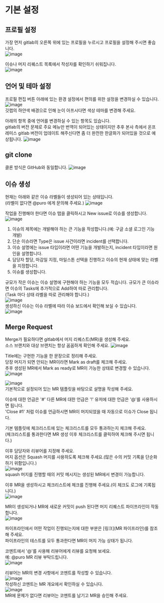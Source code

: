 # 기본 설정
## 프로필 설정
가장 먼저 gitlab의 오른쪽 위에 있는 프로필을 누르시고 프로필을 설정해 주시면 좋습니다.  
![image](uploads/4248272846b4258e4d8fc0983ebbd729/image.png)

이슈나 머지 리퀘스트 목록에서 작성자를 확인하기 쉬워집니다.  
![image](uploads/c2f4c118d98a3696d1af910fe7d795ac/image.png)

## 언어 및 테마 설정
프로필 편집 버튼 아래에 있는 환경 설정에서 편의를 위한 설정을 변경하실 수 있습니다.  
![image](uploads/63026347e66be3d45cbc78d81d064f23/image.png)  
깃랩의 하얀색 배경으로 인해 눈이 아프시다면 색상 테마를 변경해 주세요.

아래의 항목 중에 언어를 변경하실 수 있는 항목도 있습니다.  
gitlab의 버전 문제로 주요 메뉴만 번역이 되어있는 상태이지만 추후 본사 측에서 온프레미스 gitlab 버전이 업데이트 해주신다면 좀 더 완전한 한글화가 되어있을 것으로 예상됩니다.
![image](uploads/d310e0ad59189ad9484a03d1455947c9/image.png)

## git clone
클론 방식은 GitHub와 동일합니다.
![image](uploads/fc7fd51c6fb7cc62f2ee04fb43bd3bf1/image.png)

## 이슈 생성
현재는 아래와 같은 이슈 라벨들이 생성되어 있는 상태입니다.  
(라벨이 없다면 @puro 에게 문의해 주세요.)
![image](uploads/ce4d597739947ef977014b7403cef01e/image.png)  

작업을 진행해야 한다면 이슈 탭을 클릭하시고 New issue로 이슈를 생성합니다.
![image](uploads/81c3eab96feae17b6fb56438efc7a71d/image.png)  
1. 이슈의 제목에는 개발해야 하는 큰 기능을 작성합니다.(예: 구글 소셜 로그인 기능 개발)
2. 단순 이슈라면 Type은 issue 사건이라면 incident를 선택합니다.
3. 이슈 설명에는 issue 타입이라면 어떤 기능을 개발하는지, incident 타입이라면 원인을 설명합니다.
4. 담당자 할당, 마감일 지정, 마일스톤 선택을 진행하고 이슈의 현재 상태에 맞는 라벨을 지정합니다.
5. 이슈를 생성합니다.

규모가 작은 이슈는 이슈 설명에 구현해야 하는 기능을 모두 적습니다.
규모가 큰 이슈라면 이슈의 Tasks에 추가적으로 Add하여 따로 관리합니다.  
(Task 마다 상태 라벨을 따로 관리해야 합니다.)  
![image](uploads/c0985c4a900506a249700b3353bd0705/image.png)  
생성하신 이슈는 이슈 라벨에 따라 이슈 보드에서 확인해 보실 수 있습니다.  
![image](uploads/0141e26623eda0f50b1f12728badc75a/image.png)

## Merge Request
Merge가 필요하다면 gitlab에서 머지 리퀘스트(MR)을 생성해 주세요.  
소스 브랜치와 대상 브랜치는 항상 꼼꼼하게 확인해 주세요. 
![image](uploads/ce7a6c7f99aa0cb4784b936b4278247a/image.png)

Title에는 구현한 기능을 한 문장으로 정리해 주세요.  
당장 머지가 되면 안되는 MR이라면 Mark as draft를 체크해 주세요.  
추후 생성된 MR에서 Mark as ready로 MR이 가능한 상태로 변경할 수 있습니다.  
![image](uploads/ea6285596392e035b77492683df80e57/image.png)  

![image](uploads/f49d63fd6ff7784dd00588b204206065/image.png)  
기본적으로 설정되어 있는 MR 템플릿을 바탕으로 설명을 작성해 주세요.

이슈에 대한 언급은 '#' 다른 MR에 대한 언급은 '!' 유저에 대한 언급은 '@'를 사용하시면 됩니다.  
'Close #1' 처럼 이슈를 언급하시면 MR이 머지되었을 때 자동으로 이슈가 Close 됩니다.  

기본 템플릿에 체크리스트에 있는 체크리스트를 모두 통과하는지 체크해 주세요.  
(체크리스트를 통과한다면 MR 생성 이후 체크리스트를 클릭하여 체크해 주시면 됩니다.)

이후 담당자와 리뷰어를 지정해 주세요.  
머지 옵션은 Squash 머지를 사용하도록 체크해 주세요.(많은 수의 커밋 기록을 단순화하기 위함입니다.)  
![image](uploads/dbd6fdf913086cf2446f44745a9ed622/image.png)  
squash 머지를 진행할 때의 커밋 메시지는 생성된 MR에서 변경이 가능합니다.

이후 MR을 생성하시고 체크리스트에 체크를 진행해 주세요.(이 체크도 로그에 기록됩니다.)  
![image](uploads/28311b5d87839adfd7b13afc07a1ccf6/image.png)  

MR이 생성되거나 MR에 새로운 커밋이 push 된다면 머지 리퀘스트 파이프라인이 작동합니다.  
![image](uploads/fd90259bcc563b7068a1c2eb57ebbd0d/image.png)

파이프라인에서 어떤 작업이 진행되는지에 대한 부분은 [링크](MR 파이프라인)를 참조해 주세요.  
파이프라인의 테스트를 모두 통과한다면 MR이 머지 가능 상태가 됩니다.

코멘트에서 '@'를 사용해 리뷰어에게 리뷰를 요청해 보세요.  
예: @puro MR 리뷰 부탁드립니다.  
![image](uploads/f36133c3fbcb6f893a5cb441d14fb5f6/image.png)  

리뷰어는 MR의 변경 사항에서 코멘트를 작성할 수 있습니다.  
![image](uploads/3d5ea9a941ae937a32b7d2091a2c796c/image.png)  
작성하신 코멘트는 MR 개요에서 확인하실 수 있습니다.  
![image](uploads/a9ab83e3af21cebe26b8280725a49de9/image.png)  
MR에 문제가 없다면 리뷰어는 코멘트를 남기고 MR을 승인해 주세요.
